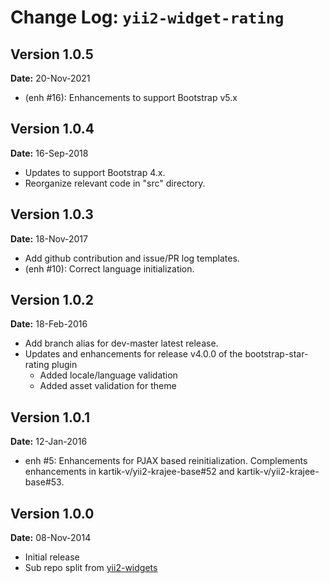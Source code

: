 Change Log: `yii2-widget-rating`
================================

## Version 1.0.5

**Date:** 20-Nov-2021

- (enh #16): Enhancements to support Bootstrap v5.x

## Version 1.0.4

**Date:** 16-Sep-2018

- Updates to support Bootstrap 4.x.
- Reorganize relevant code in "src" directory.

## Version 1.0.3

**Date:** 18-Nov-2017

- Add github contribution and issue/PR log templates.
- (enh #10): Correct language initialization.

## Version 1.0.2

**Date:** 18-Feb-2016

- Add branch alias for dev-master latest release.
- Updates and enhancements for release v4.0.0 of the bootstrap-star-rating plugin
    - Added locale/language validation
    - Added asset validation for theme 

## Version 1.0.1

**Date:** 12-Jan-2016

- enh #5: Enhancements for PJAX based reinitialization. Complements enhancements in kartik-v/yii2-krajee-base#52 and kartik-v/yii2-krajee-base#53.

## Version 1.0.0

**Date:** 08-Nov-2014

- Initial release 
- Sub repo split from [yii2-widgets](https://github.com/kartik-v/yii2-widgets)